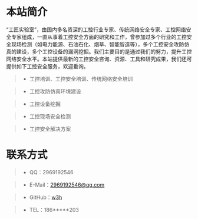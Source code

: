# 本站简介

“工匠实验室”，由国内多名资深的工控行业专家、传统网络安全专家、工控网络安全专家组成，一直从事着工控安全方面的研究和工作，曾参加过多个行业的工控安全现场检测（如电力能源、石油石化、烟草、智能智造等），多个工控安全攻防仿真的建设，多个工控设备的漏洞挖掘。我们主要目的是通过我们的努力，提升工控网络安全水平。本站提供最新的工控安全咨询、资源、工具和研究成果，我们还可提供如下工控安全服务，欢迎垂询。

> * 工控培训、工控安全培训、传统网络安全培训

> * 工控攻防仿真环境建设

> * 工控设备挖掘

> * 工控现场安全检测

> * 工控安全解决方案


# 联系方式

> * QQ：2969192546

> * E-Mail：2969192546@qq.com

> * GitHub：[w3h](https://github.com/w3h)

> * TEL：186\*\*\*\*\*203
